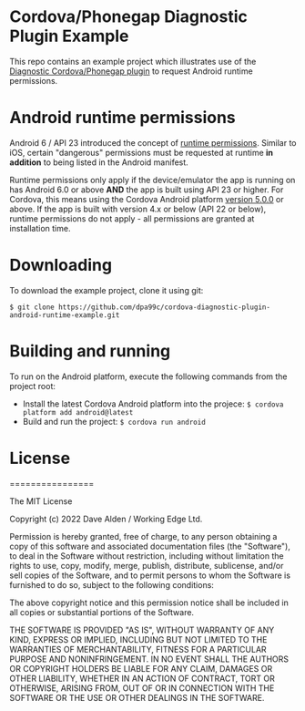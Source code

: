 Cordova/Phonegap Diagnostic Plugin Example
==========================================

This repo contains an example project which illustrates use of the [Diagnostic Cordova/Phonegap plugin](https://github.com/dpa99c/cordova-diagnostic-plugin) to request Android runtime permissions.

# Android runtime permissions

Android 6 / API 23 introduced the concept of [runtime permissions](http://developer.android.com/training/permissions/requesting.html). Similar to iOS, certain "dangerous" permissions must be requested at runtime __in addition__ to being listed in the Android manifest.

Runtime permissions only apply if the device/emulator the app is running on has Android 6.0 or above __AND__ the app is built using API 23 or higher.
For Cordova, this means using the Cordova Android platform [version 5.0.0](https://github.com/apache/cordova-android/tree/5.0.x) or above. 
If the app is built with version 4.x or below (API 22 or below), runtime permissions do not apply - all permissions are granted at installation time.


# Downloading

To download the example project, clone it using git:

    $ git clone https://github.com/dpa99c/cordova-diagnostic-plugin-android-runtime-example.git

# Building and running

To run on the Android platform, execute the following commands from the project root:
- Install the latest Cordova Android platform into the projece: `$ cordova platform add android@latest`
- Build and run the project: `$ cordova run android`

# License
================

The MIT License

Copyright (c) 2022 Dave Alden / Working Edge Ltd.

Permission is hereby granted, free of charge, to any person obtaining a copy
of this software and associated documentation files (the "Software"), to deal
in the Software without restriction, including without limitation the rights
to use, copy, modify, merge, publish, distribute, sublicense, and/or sell
copies of the Software, and to permit persons to whom the Software is
furnished to do so, subject to the following conditions:

The above copyright notice and this permission notice shall be included in
all copies or substantial portions of the Software.

THE SOFTWARE IS PROVIDED "AS IS", WITHOUT WARRANTY OF ANY KIND, EXPRESS OR
IMPLIED, INCLUDING BUT NOT LIMITED TO THE WARRANTIES OF MERCHANTABILITY,
FITNESS FOR A PARTICULAR PURPOSE AND NONINFRINGEMENT. IN NO EVENT SHALL THE
AUTHORS OR COPYRIGHT HOLDERS BE LIABLE FOR ANY CLAIM, DAMAGES OR OTHER
LIABILITY, WHETHER IN AN ACTION OF CONTRACT, TORT OR OTHERWISE, ARISING FROM,
OUT OF OR IN CONNECTION WITH THE SOFTWARE OR THE USE OR OTHER DEALINGS IN
THE SOFTWARE.

